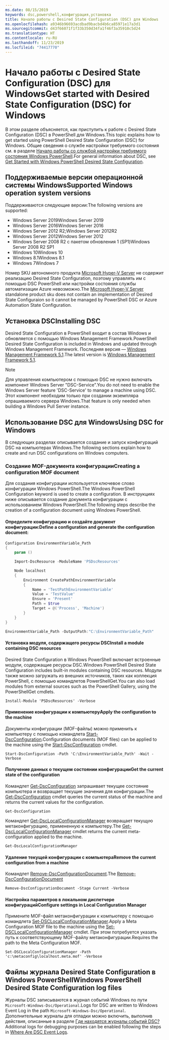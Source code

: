 ```yaml
---
ms.date: 08/15/2019
keywords: dsc,powershell,конфигурация,установка
title: Начало работы с Desired State Configuration (DSC) для Windows
ms.openlocfilehash: a9346b96693acdbad9bacbd4b6ca85971e17a3d1
ms.sourcegitcommit: d43f66071f1f33b350d34fa1f46f3a35910c5d24
ms.translationtype: HT
ms.contentlocale: ru-RU
ms.lasthandoff: 11/23/2019
ms.locfileid: "74417770"
---
```

# <a name="get-started-with-desired-state-configuration-dsc-for-windows"></a><span data-ttu-id="263a0-103">Начало работы с Desired State Configuration (DSC) для Windows</span><span class="sxs-lookup"><span data-stu-id="263a0-103">Get started with Desired State Configuration (DSC) for Windows</span></span>

<span data-ttu-id="263a0-104">В этом разделе объясняется, как приступить к работе с Desired State Configuration (DSC) в PowerShell для Windows.</span><span class="sxs-lookup"><span data-stu-id="263a0-104">This topic explains how to get started using PowerShell Desired State Configuration (DSC) for Windows.</span></span>
<span data-ttu-id="263a0-105">Общие сведения о службе настройки требуемого состояния см. в разделе [Начало работы со службой настройки требуемого состояния Windows PowerShell](../overview/overview.md).</span><span class="sxs-lookup"><span data-stu-id="263a0-105">For general information about DSC, see [Get Started with Windows PowerShell Desired State Configuration](../overview/overview.md).</span></span>

## <a name="supported-windows-operation-system-versions"></a><span data-ttu-id="263a0-106">Поддерживаемые версии операционной системы Windows</span><span class="sxs-lookup"><span data-stu-id="263a0-106">Supported Windows operation system versions</span></span>

<span data-ttu-id="263a0-107">Поддерживаются следующие версии:</span><span class="sxs-lookup"><span data-stu-id="263a0-107">The following versions are supported:</span></span>

- <span data-ttu-id="263a0-108">Windows Server 2019</span><span class="sxs-lookup"><span data-stu-id="263a0-108">Windows Server 2019</span></span>
- <span data-ttu-id="263a0-109">Windows Server 2016</span><span class="sxs-lookup"><span data-stu-id="263a0-109">Windows Server 2016</span></span>
- <span data-ttu-id="263a0-110">Windows Server 2012 R2;</span><span class="sxs-lookup"><span data-stu-id="263a0-110">Windows Server 2012R2</span></span>
- <span data-ttu-id="263a0-111">Windows Server 2012</span><span class="sxs-lookup"><span data-stu-id="263a0-111">Windows Server 2012</span></span>
- <span data-ttu-id="263a0-112">Windows Server 2008 R2 с пакетом обновления 1 (SP1)</span><span class="sxs-lookup"><span data-stu-id="263a0-112">Windows Server 2008 R2 SP1</span></span>
- <span data-ttu-id="263a0-113">Windows 10</span><span class="sxs-lookup"><span data-stu-id="263a0-113">Windows 10</span></span>
- <span data-ttu-id="263a0-114">Windows 8.1</span><span class="sxs-lookup"><span data-stu-id="263a0-114">Windows 8.1</span></span>
- <span data-ttu-id="263a0-115">Windows 7</span><span class="sxs-lookup"><span data-stu-id="263a0-115">Windows 7</span></span>

<span data-ttu-id="263a0-116">Номер SKU автономного продукта [Microsoft Hyper-V Server](/windows-server/virtualization/hyper-v/hyper-v-server-2016) не содержит реализацию Desired State Configuration, поэтому управлять им с помощью DSC PowerShell или настройки состояния службы автоматизации Azure невозможно.</span><span class="sxs-lookup"><span data-stu-id="263a0-116">The [Microsoft Hyper-V Server](/windows-server/virtualization/hyper-v/hyper-v-server-2016) standalone product sku does not contain an implementation of Desired State Configuraion so it cannot be managed by PowerShell DSC or Azure Automation State Configuration.</span></span>

## <a name="installing-dsc"></a><span data-ttu-id="263a0-117">Установка DSC</span><span class="sxs-lookup"><span data-stu-id="263a0-117">Installing DSC</span></span>

<span data-ttu-id="263a0-118">Desired State Configuration в PowerShell входит в состав Windows и обновляется с помощью Windows Management Framework.</span><span class="sxs-lookup"><span data-stu-id="263a0-118">PowerShell Desired State Configuration is included in Windows and updated through Windows Management Framework.</span></span>
<span data-ttu-id="263a0-119">Последняя версия — [Windows Management Framework 5.1](https://www.microsoft.com/en-us/download/details.aspx?id=54616).</span><span class="sxs-lookup"><span data-stu-id="263a0-119">The latest version is [Windows Management Framework 5.1](https://www.microsoft.com/en-us/download/details.aspx?id=54616).</span></span>

> [!NOTE]
> <span data-ttu-id="263a0-120">Для управления компьютером с помощью DSC не нужно включать компонент Windows Server "DSC-Service".</span><span class="sxs-lookup"><span data-stu-id="263a0-120">You do not need to enable the Windows Server feature 'DSC-Service' to manage a machine using DSC.</span></span>
> <span data-ttu-id="263a0-121">Этот компонент необходим только при создании экземпляра опрашиваемого сервера Windows.</span><span class="sxs-lookup"><span data-stu-id="263a0-121">That feature is only needed when building a Windows Pull Server instance.</span></span>

## <a name="using-dsc-for-windows"></a><span data-ttu-id="263a0-122">Использование DSC для Windows</span><span class="sxs-lookup"><span data-stu-id="263a0-122">Using DSC for Windows</span></span>

<span data-ttu-id="263a0-123">В следующих разделах описывается создание и запуск конфигураций DSC на компьютерах Windows.</span><span class="sxs-lookup"><span data-stu-id="263a0-123">The following sections explain how to create and run DSC configurations on Windows computers.</span></span>

### <a name="creating-a-configuration-mof-document"></a><span data-ttu-id="263a0-124">Создание MOF-документа конфигурации</span><span class="sxs-lookup"><span data-stu-id="263a0-124">Creating a configuration MOF document</span></span>

<span data-ttu-id="263a0-125">Для создания конфигурации используется ключевое слово конфигурации Windows PowerShell.</span><span class="sxs-lookup"><span data-stu-id="263a0-125">The Windows PowerShell Configuration keyword is used to create a configuration.</span></span>
<span data-ttu-id="263a0-126">В инструкциях ниже описывается создание документа конфигурации с использованием Windows PowerShell.</span><span class="sxs-lookup"><span data-stu-id="263a0-126">The following steps describe the creation of a configuration document using Windows PowerShell.</span></span>

#### <a name="define-a-configuration-and-generate-the-configuration-document"></a><span data-ttu-id="263a0-127">Определите конфигурацию и создайте документ конфигурации:</span><span class="sxs-lookup"><span data-stu-id="263a0-127">Define a configuration and generate the configuration document:</span></span>

```powershell
Configuration EnvironmentVariable_Path
{
    param ()

    Import-DscResource -ModuleName 'PSDscResources'

    Node localhost
    {
        Environment CreatePathEnvironmentVariable
        {
            Name = 'TestPathEnvironmentVariable'
            Value = 'TestValue'
            Ensure = 'Present'
            Path = $true
            Target = @('Process', 'Machine')
        }
    }
}

EnvironmentVariable_Path -OutputPath:"C:\EnvironmentVariable_Path"
```
#### <a name="install-a-module-containing-dsc-resources"></a><span data-ttu-id="263a0-128">Установка модуля, содержащего ресурсы DSC</span><span class="sxs-lookup"><span data-stu-id="263a0-128">Install a module containing DSC resources</span></span>

<span data-ttu-id="263a0-129">Desired State Configuration в Windows PowerShell включает встроенные модули, содержащие ресурсы DSC.</span><span class="sxs-lookup"><span data-stu-id="263a0-129">Windows PowerShell Desired State Configuration includes built-in modules containing DSC resources.</span></span>
<span data-ttu-id="263a0-130">Модули также можно загружать из внешних источников, таких как коллекция PowerShell, с помощью командлетов PowerShellGet.</span><span class="sxs-lookup"><span data-stu-id="263a0-130">You can also load modules from external sources such as the PowerShell Gallery, using the PowerShellGet cmdlets.</span></span>

`Install-Module 'PSDscResources' -Verbose`

#### <a name="apply-the-configuration-to-the-machine"></a><span data-ttu-id="263a0-131">Применение конфигурации к компьютеру</span><span class="sxs-lookup"><span data-stu-id="263a0-131">Apply the configuration to the machine</span></span>

<span data-ttu-id="263a0-132">Документы конфигурации (MOF-файлы) можно применить к компьютеру с помощью командлета [Start-DscConfiguration](/powershell/module/psdesiredstateconfiguration/start-dscconfiguration).</span><span class="sxs-lookup"><span data-stu-id="263a0-132">Configuration documents (MOF files) can be applied to the machine using the [Start-DscConfiguration](/powershell/module/psdesiredstateconfiguration/start-dscconfiguration) cmdlet.</span></span>

`Start-DscConfiguration -Path 'C:\EnvironmentVariable_Path' -Wait -Verbose`

#### <a name="get-the-current-state-of-the-configuration"></a><span data-ttu-id="263a0-133">Получение данных о текущем состоянии конфигурации</span><span class="sxs-lookup"><span data-stu-id="263a0-133">Get the current state of the configuration</span></span>

<span data-ttu-id="263a0-134">Командлет [Get-DscConfiguration](/powershell/module/psdesiredstateconfiguration/get-dscconfiguration) запрашивает текущее состояние компьютера и возвращает текущие значения для конфигурации.</span><span class="sxs-lookup"><span data-stu-id="263a0-134">The [Get-DscConfiguration](/powershell/module/psdesiredstateconfiguration/get-dscconfiguration) cmdlet queries the current status of the machine and returns the current values for the configuration.</span></span>

`Get-DscConfiguration`

<span data-ttu-id="263a0-135">Командлет [Get-DscLocalConfigurationManager](/powershell/module/psdesiredstateconfiguration/get-dscLocalConfigurationManager) возвращает текущую метаконфигурацию, примененную к компьютеру.</span><span class="sxs-lookup"><span data-stu-id="263a0-135">The [Get-DscLocalConfigurationManager](/powershell/module/psdesiredstateconfiguration/get-dscLocalConfigurationManager) cmdlet returns the current meta-configuration applied to the machine.</span></span>

`Get-DscLocalConfigurationManager`

#### <a name="remove-the-current-configuration-from-a-machine"></a><span data-ttu-id="263a0-136">Удаление текущей конфигурации с компьютера</span><span class="sxs-lookup"><span data-stu-id="263a0-136">Remove the current configuration from a machine</span></span>

<span data-ttu-id="263a0-137">Командлет [Remove-DscConfigurationDocument](/powershell/module/psdesiredstateconfiguration/remove-dscconfigurationdocument).</span><span class="sxs-lookup"><span data-stu-id="263a0-137">The [Remove-DscConfigurationDocument](/powershell/module/psdesiredstateconfiguration/remove-dscconfigurationdocument)</span></span>

`Remove-DscConfigurationDocument -Stage Current -Verbose`

#### <a name="configure-settings-in-local-configuration-manager"></a><span data-ttu-id="263a0-138">Настройка параметров в локальном диспетчере конфигураций</span><span class="sxs-lookup"><span data-stu-id="263a0-138">Configure settings in Local Configuration Manager</span></span>

<span data-ttu-id="263a0-139">Примените MOF-файл метаконфигурации к компьютеру с помощью командлета [Set-DSCLocalConfigurationManager](/powershell/module/PSDesiredStateConfiguration/Set-DscLocalConfigurationManager).</span><span class="sxs-lookup"><span data-stu-id="263a0-139">Apply a Meta Configuration MOF file to the machine using the [Set-DSCLocalConfigurationManager](/powershell/module/PSDesiredStateConfiguration/Set-DscLocalConfigurationManager) cmdlet.</span></span>
<span data-ttu-id="263a0-140">При этом потребуется указать путь к соответствующему MOF-файлу метаконфигурации.</span><span class="sxs-lookup"><span data-stu-id="263a0-140">Requires the path to the Meta Configuration MOF.</span></span>

`Set-DSCLocalConfigurationManager -Path 'c:\metaconfig\localhost.meta.mof' -Verbose`

## <a name="windows-powershell-desired-state-configuration-log-files"></a><span data-ttu-id="263a0-141">Файлы журнала Desired State Configuration в Windows PowerShell</span><span class="sxs-lookup"><span data-stu-id="263a0-141">Windows PowerShell Desired State Configuration log files</span></span>

<span data-ttu-id="263a0-142">Журналы DSC записываются в журнал событий Windows по пути `Microsoft-Windows-Dsc/Operational`.</span><span class="sxs-lookup"><span data-stu-id="263a0-142">Logs for DSC are written to Windows Event Log in the path `Microsoft-Windows-Dsc/Operational`.</span></span>
<span data-ttu-id="263a0-143">Дополнительные журналы для отладки можно включить, выполнив действия, описанные в разделе [Где находятся журналы событий DSC?](/powershell/scripting/dsc/troubleshooting/troubleshooting#where-are-dsc-event-logs)</span><span class="sxs-lookup"><span data-stu-id="263a0-143">Additional logs for debugging purposes can be enabled following the steps in [Where Are DSC Event Logs](/powershell/scripting/dsc/troubleshooting/troubleshooting#where-are-dsc-event-logs).</span></span>
